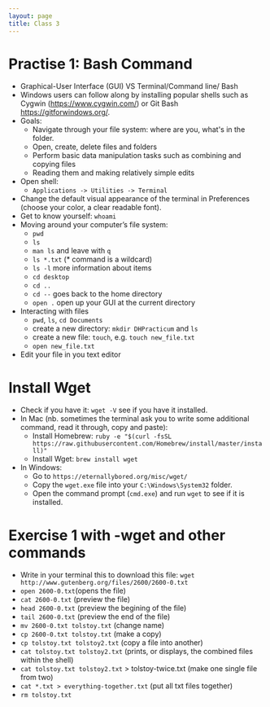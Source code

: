 ```yaml
---
layout: page
title: Class 3
---
```


# Practise 1: Bash Command

- Graphical-User Interface (GUI) VS Terminal/Command line/ Bash
- Windows users can follow along by installing popular shells such as Cygwin (<https://www.cygwin.com/>) or Git Bash <https://gitforwindows.org/>.
- Goals:
  * Navigate through your file system: where are you, what's in the folder.
  * Open, create, delete files and folders
  * Perform basic data manipulation tasks such as combining and copying files
  * Reading them and making relatively simple edits
- Open shell:
  * `Applications -> Utilities -> Terminal`
- Change the default visual appearance of the terminal in Preferences (choose your color, a clear readable font).
- Get to know yourself: `whoami`
- Moving around your computer’s file system:
  * `pwd`
  * `ls`
  * `man ls` and leave with `q`
  * `ls *.txt` (* command is a wildcard)
  * `ls -l` more information about items
  * `cd desktop`
  * `cd ..`
  * `cd --` goes back to the home directory
  * `open .` open up your GUI at the current directory
- Interacting with files
  * `pwd`, `ls`, `cd Documents`
  * create a new directory: `mkdir DHPracticum` and `ls`
  * create a new file: `touch`, e.g. `touch new_file.txt`
  * `open new_file.txt`
- Edit your file in you text editor 

# Install Wget
- Check if you have it: `wget -V` see if you have it installed.
- In Mac (nb. sometimes the terminal ask you to write some additional command, read it through, copy and paste):
  * Install Homebrew: `ruby -e "$(curl -fsSL https://raw.githubusercontent.com/Homebrew/install/master/install)"`
  * Install Wget: `brew install wget`
- In Windows:
  * Go to `https://eternallybored.org/misc/wget/`
  * Copy the `wget.exe` file into your `C:\Windows\System32` folder.
  * Open the command prompt (`cmd.exe`) and run `wget` to see if it is installed.

# Exercise 1 with -wget and other commands 
  * Write in your terminal this to download this file: `wget http://www.gutenberg.org/files/2600/2600-0.txt`
  * `open 2600-0.txt`(opens the file)
  * `cat 2600-0.txt` (preview the file)
  * `head 2600-0.txt` (preview the begining of the file)
  * `tail 2600-0.txt` (preview the end of the file)
  * `mv 2600-0.txt tolstoy.txt` (change name)
  * `cp 2600-0.txt tolstoy.txt` (make a copy)
  * `cp tolstoy.txt tolstoy2.txt` (copy a file into another)
  * `cat tolstoy.txt tolstoy2.txt` (prints, or displays, the combined files within the shell)
  * `cat tolstoy.txt tolstoy2.txt` > tolstoy-twice.txt (make one single file from two)
  * `cat *.txt > everything-together.txt` (put all txt files together)
  * `rm tolstoy.txt`

